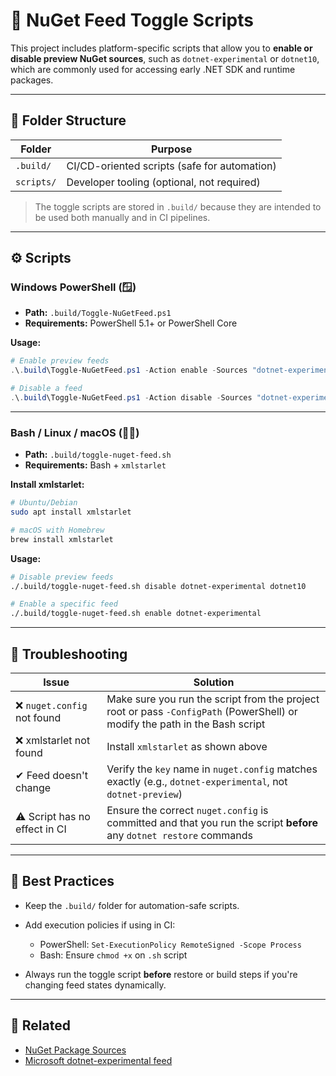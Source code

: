 # 🔄 NuGet Feed Toggle Scripts

This project includes platform-specific scripts that allow you to **enable or disable preview NuGet sources**, such as `dotnet-experimental` or `dotnet10`, which are commonly used for accessing early .NET SDK and runtime packages.

---

## 📁 Folder Structure

| Folder     | Purpose                                      |
| ---------- | -------------------------------------------- |
| `.build/`  | CI/CD-oriented scripts (safe for automation) |
| `scripts/` | Developer tooling (optional, not required)   |

> The toggle scripts are stored in `.build/` because they are intended to be used both manually and in CI pipelines.

---

## ⚙️ Scripts

### Windows PowerShell (🪟)

- **Path:** `.build/Toggle-NuGetFeed.ps1`
- **Requirements:** PowerShell 5.1+ or PowerShell Core

**Usage:**

```powershell
# Enable preview feeds
.\.build\Toggle-NuGetFeed.ps1 -Action enable -Sources "dotnet-experimental", "dotnet10"

# Disable a feed
.\.build\Toggle-NuGetFeed.ps1 -Action disable -Sources "dotnet-experimental"
```

---

### Bash / Linux / macOS (🐧🍎)

- **Path:** `.build/toggle-nuget-feed.sh`
- **Requirements:** Bash + `xmlstarlet`

**Install xmlstarlet:**

```bash
# Ubuntu/Debian
sudo apt install xmlstarlet

# macOS with Homebrew
brew install xmlstarlet
```

**Usage:**

```bash
# Disable preview feeds
./.build/toggle-nuget-feed.sh disable dotnet-experimental dotnet10

# Enable a specific feed
./.build/toggle-nuget-feed.sh enable dotnet-experimental
```

---

## 🧪 Troubleshooting

| Issue                         | Solution                                                                                                                    |
| ----------------------------- | --------------------------------------------------------------------------------------------------------------------------- |
| ❌ `nuget.config` not found   | Make sure you run the script from the project root or pass `-ConfigPath` (PowerShell) or modify the path in the Bash script |
| ❌ xmlstarlet not found       | Install `xmlstarlet` as shown above                                                                                         |
| ✔ Feed doesn't change         | Verify the `key` name in `nuget.config` matches exactly (e.g., `dotnet-experimental`, not `dotnet-preview`)                 |
| ⚠️ Script has no effect in CI | Ensure the correct `nuget.config` is committed and that you run the script **before** any `dotnet restore` commands         |

---

## 🧼 Best Practices

- Keep the `.build/` folder for automation-safe scripts.
- Add execution policies if using in CI:

  - PowerShell: `Set-ExecutionPolicy RemoteSigned -Scope Process`
  - Bash: Ensure `chmod +x` on `.sh` script

- Always run the toggle script **before** restore or build steps if you're changing feed states dynamically.

---

## 📎 Related

- [NuGet Package Sources](https://learn.microsoft.com/en-us/nuget/consume-packages/configuring-nuget-behavior)
- [Microsoft dotnet-experimental feed](https://github.com/dotnet)
